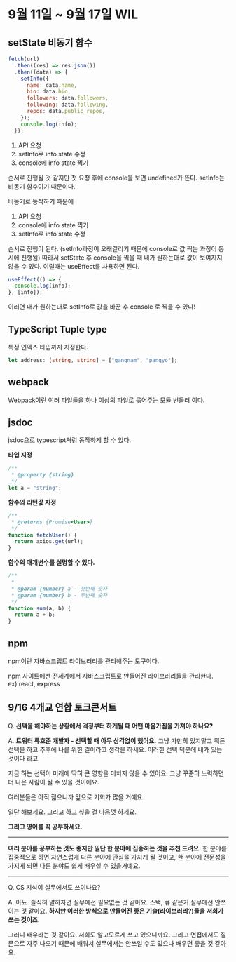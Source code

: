 # 9월 11일 ~ 9월 17일 WIL

## setState 비동기 함수

```js
fetch(url)
  .then((res) => res.json())
  .then((data) => {
    setInfo({
      name: data.name,
      bio: data.bio,
      followers: data.followers,
      following: data.following,
      repos: data.public_repos,
    });
    console.log(info);
  });
```

1. API 요청
2. setInfo로 info state 수정
3. console에 info state 찍기

순서로 진행될 것 같지만 첫 요청 후에 console을 보면 undefined가 뜬다. setInfo는 비동기 함수이기 때문이다.

비동기로 동작하기 때문에

1. API 요청
2. console에 info state 찍기
3. setInfo로 info state 수정

순서로 진행이 된다. (setInfo과정이 오래걸리기 때문에 console로 값 찍는 과정이 동시에 진행됨) 따라서 setState 후 console을 찍을 때 내가 원하는대로 값이 보여지지 않을 수 있다. 이럴때는 useEffect를 사용하면 된다.

```js
useEffect(() => {
  console.log(info);
}, [info]);
```

이러면 내가 원하는대로 setInfo로 값을 바꾼 후 console 로 찍을 수 있다!

## TypeScript Tuple type

특정 인덱스 타입까지 지정한다.

```ts
let address: [string, string] = ["gangnam", "pangyo"];
```

## webpack

Webpack이란 여러 파일들을 하나 이상의 파일로 묶어주는 모듈 번들러 이다.

## jsdoc

jsdoc으로 typescript처럼 동작하게 할 수 있다.

**타입 지정**

```js
/**
 * @property {string}
 */
let a = "string";
```

**함수의 리턴값 지정**

```js
/**
 * @returns {Promise<User>}
 */
function fetchUser() {
  return axios.get(url);
}
```

**함수의 매개변수를 설명할 수 있다.**

```js
/**
 *
 * @param {number} a - 첫번째 숫자
 * @param {number} b - 두번째 숫자
 */
function sum(a, b) {
  return a + b;
}
```

## npm

npm이란 자바스크립트 라이브러리를 관리해주는 도구이다.

npm 사이트에선 전세계에서 자바스크립트로 만들어진 라이브러리들을 관리한다.  
ex) react, express

## 9/16 4개교 연합 토크콘서트

Q. **선택을 해야하는 상황에서 걱정부터 하게될 때 어떤 마음가짐을 가져야 하나요?**

A. **트위터 류호준 개발자 - 선택할 때 아무 상각없이 했어요.**
그냥 가만히 있지말고 뭐든 선택을 하고 추후에 나를 위한 길이라고 생각을 하세요.
이러한 선택 덕분에 내가 있는 것이다 라고.

지금 하는 선택이 미래에 딱히 큰 영향을 미치지 않을 수 있어요. 그냥 꾸준히 노력하면 더 나은 사람이 될 수 있을 것이에요.

여러분들은 아직 젊으니까 앞으로 기회가 많을 거예요.

일단 해보세요.
그리고 하고 싶을 걸 마음껏 하세요.

**그리고 영어를 꼭 공부하세요.**

---

**여러 분야를 공부하는 것도 좋지만 일단 한 분야에 집중하는 것을 추천 드려요.** 한 분야를 집중적으로 하면 자연스럽게 다른 분야에 관심을 가지게 될 것이고, 한 분야에 전문성을 가지게 되면 다른 분야도 쉽게 배우실 수 있을거예요.

---

Q. CS 지식이 실무에서도 쓰이나요?

A. 아뇨. 솔직히 말하자면 실무에선 필요없는 것 같아요. 스택, 큐 같은거 실무에선 안쓰이는 것 같아요. **하지만 이러한 방식으로 만들어진 좋은 기술(라이브러리?)들을 저희가 쓰는 것이죠.**

그러니 배우라는 것 같아요. 저희도 알고모르게 쓰고 있으니까요. 그리고 면접에서도 질문으로 자주 나오기 때문에 배워서 실무에서는 안쓰일 수도 있으나 배우면 좋을 것 같아요.
